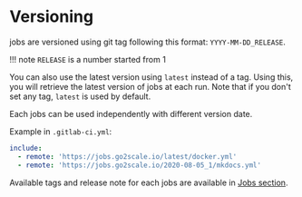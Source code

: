 # Versioning

jobs are versioned using git tag following this format: `YYYY-MM-DD_RELEASE`.

!!! note
    `RELEASE` is a number started from 1

You can also use the latest version using `latest` instead of a tag. Using
this, you will retrieve the latest version of jobs at each run. Note that if
you don't set any tag, `latest` is used by default.


Each jobs can be used independently with different version date.

Example in `.gitlab-ci.yml`:

```yaml
include:
  - remote: 'https://jobs.go2scale.io/latest/docker.yml'
  - remote: 'https://jobs.go2scale.io/2020-08-05_1/mkdocs.yml'
```

Available tags and release note for each jobs are available in [Jobs
section](/jobs/).
